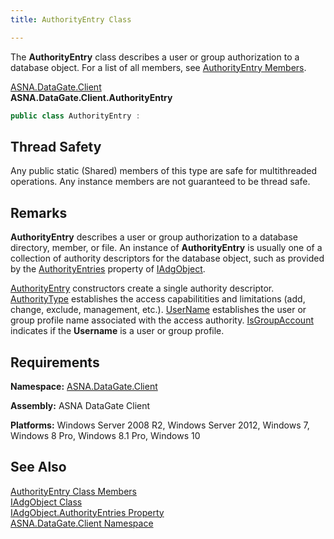 ```yaml
---
title: AuthorityEntry Class

---
```


The **AuthorityEntry** class describes a user or group authorization to a database object. For a list of all members, see [AuthorityEntry Members](authority-entry-members.html). 

[ASNA.DataGate.Client](datagate-client-namespace.html) <br /> **ASNA.DataGate.Client.AuthorityEntry** 

```cs
public class AuthorityEntry :
```

## Thread Safety

Any public static (Shared) members of this type are safe for multithreaded operations. Any instance members are not guaranteed to be thread safe.
## Remarks

<span style="FONT-WEIGHT: bold">AuthorityEntry</span> describes a user or group authorization to a database directory, member, or file. An instance of **AuthorityEntry** is usually one of a collection of authority descriptors for the database object, such as provided by the [AuthorityEntries](iadg-object-class-authority-entries-property.html) property of [IAdgObject](iadg-object-class.html).

[AuthorityEntry](authority-entry-class-authority-entry-constructors.html) constructors create a single authority descriptor. [ AuthorityType](authority-entry-class-authority-type-field.html) establishes the access capabilitities and limitations (add, change, exclude, management, etc.). [ UserName](authority-entry-class-username-field.html) establishes the user or group profile name associated with the access authority. [IsGroupAccount](authority-entry-class-username-field.html) indicates if the **Username** is a user or group profile.
## Requirements

**Namespace:** [ASNA.DataGate.Client](datagate-client-namespace.html) 

**Assembly:** ASNA DataGate Client

**Platforms:** Windows Server 2008 R2, Windows Server 2012, Windows 7, Windows 8 Pro, Windows 8.1 Pro, Windows 10
## See Also


[AuthorityEntry Class Members](authority-entry-members.html)
      <br />
[IAdgObject Class](iadg-object-class.html)
      <br />
      [IAdgObject.AuthorityEntries 
					Property](iadg-object-class-authority-entries-property.html)
      <br />
[ASNA.DataGate.Client Namespace](datagate-client-namespace.html)

